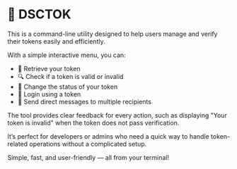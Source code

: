# 🔐 DSCTOK 

This is a command-line utility designed to help users manage and verify their tokens easily and efficiently.  

With a simple interactive menu, you can:  
- 🔑 Retrieve your token  
- 🔍 Check if a token is valid or invalid  
- 🔄 Change the status of your token  
- 🔐 Login using a token  
- 💬 Send direct messages to multiple recipients  

The tool provides clear feedback for every action, such as displaying "Your token is invalid" when the token does not pass verification.  

It’s perfect for developers or admins who need a quick way to handle token-related operations without a complicated setup.  

Simple, fast, and user-friendly — all from your terminal!  
